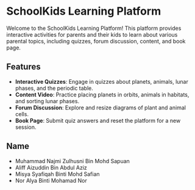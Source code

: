 # SchoolKids Learning Platform

Welcome to the SchoolKids Learning Platform! This platform provides interactive activities for parents and their kids to learn about various parental topics, including quizzes, forum discussion, content, and book page.

## Features

- **Interactive Quizzes**: Engage in quizzes about planets, animals, lunar phases, and the periodic table.
- **Content Video**: Practice placing planets in orbits, animals in habitats, and sorting lunar phases.
- **Forum Discussion**: Explore and resize diagrams of plant and animal cells.
- **Book Page**: Submit quiz answers and reset the platform for a new session.

## Name

- Muhammad Najmi Zulhusni Bin Mohd Sapuan
- Aliff Aizuddin Bin Abdul Aziz
- Misya Syafiqah Binti Mohd Safian
- Nor Alya Binti Mohamad Nor
